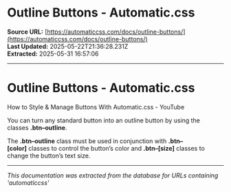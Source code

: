 # Outline Buttons - Automatic.css

**Source URL:** [https://automaticcss.com/docs/outline-buttons/](https://automaticcss.com/docs/outline-buttons/)  
**Last Updated:** 2025-05-22T21:36:28.231Z  
**Extracted:** 2025-05-31 16:57:06

---

# Outline Buttons - Automatic.css

How to Style & Manage Buttons With Automatic.css - YouTube

[](https://www.youtube.com/watch?v=l3bZhiPNKag&embeds_referring_euri=https%3A%2F%2Fautomaticcss.com%2F)

You can turn any standard button into an outline button by using the classes **.btn–outline**.

The **.btn–outline** class must be used in conjunction with **.btn–\[color\]** classes to control the button’s color and **.btn–\[size\]** classes to change the button’s text size.

---

*This documentation was extracted from the database for URLs containing 'automaticcss'*
